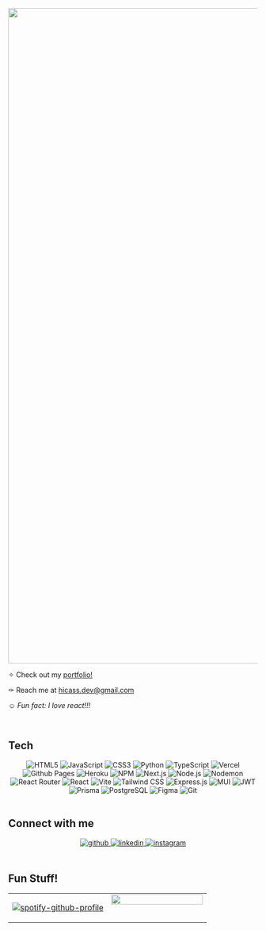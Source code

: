 <div align="center">
  <img width="1321" alt="Screen Shot 2024-12-09 at 8 10 16 PM" src="https://github.com/user-attachments/assets/61b95968-386e-4529-be05-c1fa5dc0a69c">
</div>


✧ Check out my [portfolio!](https://www.hicass.dev/)   


✑ Reach me at hicass.dev@gmail.com    
  

*☺ Fun fact: I love react!!!*    
  

<br/>  


## Tech  
<div align="center" class="badge-container">
  <span class="badge"><img src="https://img.shields.io/badge/html5-%23E34F26.svg?style=flat-square&logo=html5&logoColor=white" alt="HTML5"></span>
  <span class="badge"><img src="https://img.shields.io/badge/javascript-%23323330.svg?style=flat-square&logo=javascript&logoColor=%23F7DF1E" alt="JavaScript"></span>
  <span class="badge"><img src="https://img.shields.io/badge/css3-%231572B6.svg?style=flat-square&logo=css3&logoColor=white" alt="CSS3"></span>
  <span class="badge"><img src="https://img.shields.io/badge/python-3670A0?style=flat-square&logo=python&logoColor=ffdd54" alt="Python"></span>
  <span class="badge"><img src="https://img.shields.io/badge/typescript-%23007ACC.svg?style=flat-square&logo=typescript&logoColor=white" alt="TypeScript"></span>
  <span class="badge"><img src="https://img.shields.io/badge/vercel-%23000000.svg?style=flat-square&logo=vercel&logoColor=white" alt="Vercel"></span>
  <span class="badge"><img src="https://img.shields.io/badge/github%20pages-121013?style=flat-square&logo=github&logoColor=white" alt="Github Pages"></span>
  <span class="badge"><img src="https://img.shields.io/badge/heroku-%23430098.svg?style=flat-square&logo=heroku&logoColor=white" alt="Heroku"></span>
  <span class="badge"><img src="https://img.shields.io/badge/NPM-%23CB3837.svg?style=flat-square&logo=npm&logoColor=white" alt="NPM"></span>
  <span class="badge"><img src="https://img.shields.io/badge/Next-black?style=flat-square&logo=next.js&logoColor=white" alt="Next.js"></span>
  <span class="badge"><img src="https://img.shields.io/badge/node.js-6DA55F?style=flat-square&logo=node.js&logoColor=white" alt="Node.js"></span>
  <span class="badge"><img src="https://img.shields.io/badge/NODEMON-%23323330.svg?style=flat-square&logo=nodemon&logoColor=%BBDEAD" alt="Nodemon"></span>
  <span class="badge"><img src="https://img.shields.io/badge/React_Router-CA4245?style=flat-square&logo=react-router&logoColor=white" alt="React Router"></span>
  <span class="badge"><img src="https://img.shields.io/badge/react-%2320232a.svg?style=flat-square&logo=react&logoColor=%2361DAFB" alt="React"></span>
  <span class="badge"><img src="https://img.shields.io/badge/vite-%23646CFF.svg?style=flat-square&logo=vite&logoColor=white" alt="Vite"></span>
  <span class="badge"><img src="https://img.shields.io/badge/tailwindcss-%2338B2AC.svg?style=flat-square&logo=tailwind-css&logoColor=white" alt="Tailwind CSS"></span>
  <span class="badge"><img src="https://img.shields.io/badge/express.js-%23404d59.svg?style=flat-square&logo=express&logoColor=%2361DAFB" alt="Express.js"></span>
  <span class="badge"><img src="https://img.shields.io/badge/MUI-%230081CB.svg?style=flat-square&logo=mui&logoColor=white" alt="MUI"></span>
  <span class="badge"><img src="https://img.shields.io/badge/JWT-black?style=flat-square&logo=JSON%20web%20tokens" alt="JWT"></span>
  <span class="badge"><img src="https://img.shields.io/badge/Prisma-3982CE?style=flat-square&logo=Prisma&logoColor=white" alt="Prisma"></span>
  <span class="badge"><img src="https://img.shields.io/badge/postgres-%23316192.svg?style=flat-square&logo=postgresql&logoColor=white" alt="PostgreSQL"></span>
  <span class="badge"><img src="https://img.shields.io/badge/figma-%23F24E1E.svg?style=flat-square&logo=figma&logoColor=white" alt="Figma"></span>
  <span class="badge"><img src="https://img.shields.io/badge/git-%23F05033.svg?style=flat-square&logo=git&logoColor=white" alt="Git"></span>
</div>

<br/>  


## Connect with me  
<div align="center">
<a href="https://github.com/hicass" target="_blank">
<img src=https://img.shields.io/badge/github-%2324292e.svg?&style=for-the-badge&logo=github&logoColor=white alt=github style="margin-bottom: 5px;" />
</a>
<a href="https://linkedin.com/in/cass-walters" target="_blank">
<img src=https://img.shields.io/badge/linkedin-%231E77B5.svg?&style=for-the-badge&logo=linkedin&logoColor=white alt=linkedin style="margin-bottom: 5px;" />
</a>
<a href="https://instagram.com/byeeecass" target="_blank">
<img src=https://img.shields.io/badge/instagram-%23000000.svg?&style=for-the-badge&logo=instagram&logoColor=white alt=instagram style="margin-bottom: 5px;" />
</a>  
</div>  
  

<br/>  


## Fun Stuff!  
<table><tr><td valign="top" width="50%">

[![spotify-github-profile](https://spotify-github-profile.kittinanx.com/api/view?uid=callistona&cover_image=true&theme=default&show_offline=false&background_color=121212&interchange=false&bar_color_cover=false)](https://github.com/kittinan/spotify-github-profile)

</td><td valign="top" width="50%">

<img src="https://github-readme-stats.vercel.app/api/top-langs/?username=hicass&hide_border=true&layout=compact" align="left" style="width: 100%" />

</td></tr></table>
<br />
